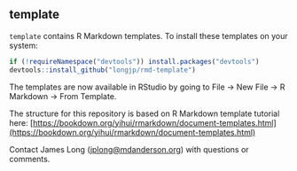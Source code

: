 ## template


`template` contains R Markdown templates. To install these templates on your system:

``` r
if (!requireNamespace("devtools")) install.packages("devtools")
devtools::install_github("longjp/rmd-template")
```

The templates are now available in RStudio by going to File -> New File -> R Markdown -> From Template. 

The structure for this repository is based on R Markdown template tutorial here: [https://bookdown.org/yihui/rmarkdown/document-templates.html](https://bookdown.org/yihui/rmarkdown/document-templates.html)

Contact James Long (jplong@mdanderson.org) with questions or comments.



